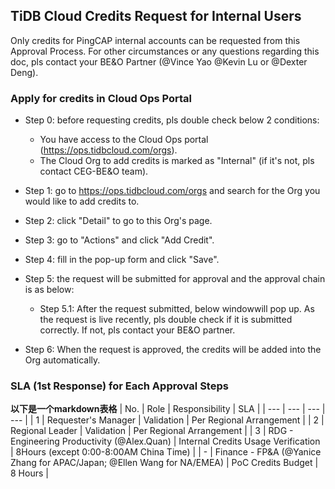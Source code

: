 ## TiDB Cloud Credits Request for Internal Users

Only credits for PingCAP internal accounts can be requested from this Approval Process. For other circumstances or any questions regarding this doc, pls contact your BE&O Partner (@Vince Yao @Kevin Lu or @Dexter Deng).

### Apply for credits in Cloud Ops Portal​

- Step 0: before requesting credits, pls double check below 2 conditions:​
    - You have access to the Cloud Ops portal (https://ops.tidbcloud.com/orgs).​
    - The Cloud Org to add credits is marked as "Internal" (if it's not, pls contact CEG-BE&O team).​

- Step 1: go to https://ops.tidbcloud.com/orgs and search for the Org you would like to add credits to.​

- Step 2: click "Detail" to go to this Org's page.​

- Step 3: go to "Actions" and click "Add Credit".​

- Step 4: fill in the pop-up form and click "Save".​

- Step 5: the request will be submitted for approval and the approval chain is as below:​

    - Step 5.1: After the request submitted, below windowwill pop up. As the request is live recently, pls double check if it is submitted correctly. If not, pls contact your BE&O partner.​

- Step 6: When the request is approved, the credits will be added into the Org automatically.


### SLA (1st Response) for Each Approval Steps​


**以下是一个markdown表格**
| No. | Role | Responsibility | SLA |
| --- | --- | --- | --- |
| 1 | Requester's Manager | Validation | Per Regional Arrangement |
| 2 | Regional Leader | Validation | Per Regional Arrangement |
| 3 | RDG - Engineering Productivity (@Alex.Quan) | Internal Credits Usage Verification | 8Hours (except 0:00-8:00AM China Time) |
| - | Finance - FP&A (@Yanice Zhang for APAC/Japan; @Ellen Wang for NA/EMEA) | PoC Credits Budget | 8 Hours |
